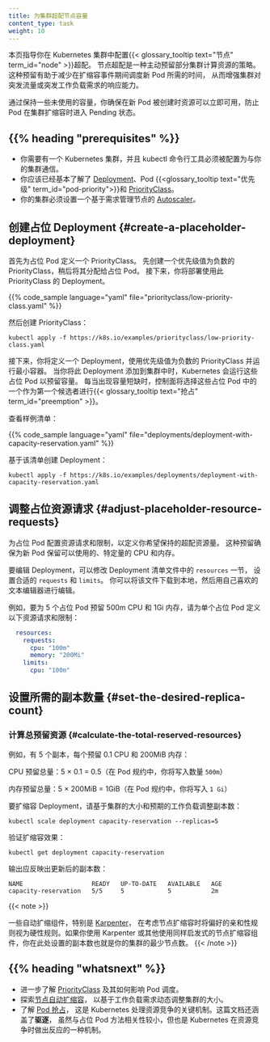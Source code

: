 ```yaml
---
title: 为集群超配节点容量
content_type: task
weight: 10
---
```

<!--
title: Overprovision Node Capacity For A Cluster 
content_type: task
weight: 10
-->

<!-- overview -->

<!--
This page guides you through configuring {{< glossary_tooltip text="Node" term_id="node" >}} overprovisioning in your Kubernetes cluster. Node overprovisioning is a strategy that proactively reserves a portion of your cluster's compute resources. This reservation helps reduce the time required to schedule new pods during scaling events, enhancing your cluster's responsiveness to sudden spikes in traffic or workload demands. 

By maintaining some unused capacity, you ensure that resources are immediately available when new pods are created, preventing them from entering a pending state while the cluster scales up.
-->
本页指导你在 Kubernetes 集群中配置{{< glossary_tooltip text="节点" term_id="node" >}}超配。
节点超配是一种主动预留部分集群计算资源的策略。这种预留有助于减少在扩缩容事件期间调度新 Pod 所需的时间，
从而增强集群对突发流量或突发工作负载需求的响应能力。

通过保持一些未使用的容量，你确保在新 Pod 被创建时资源可以立即可用，防止 Pod 在集群扩缩容时进入 Pending 状态。

## {{% heading "prerequisites" %}}

<!--
- You need to have a Kubernetes cluster, and the kubectl command-line tool must be configured to communicate with 
  your cluster.
- You should already have a basic understanding of
  [Deployments](/docs/concepts/workloads/controllers/deployment/),
  Pod {{<glossary_tooltip text="priority" term_id="pod-priority">}},
  and [PriorityClasses](/docs/concepts/scheduling-eviction/pod-priority-preemption/#priorityclass).
- Your cluster must be set up with an [autoscaler](/docs/concepts/cluster-administration/cluster-autoscaling/)
  that manages nodes based on demand.
-->
- 你需要有一个 Kubernetes 集群，并且 kubectl 命令行工具必须被配置为与你的集群通信。
- 你应该已经基本了解了 [Deployment](/zh-cn/docs/concepts/workloads/controllers/deployment/)、Pod
  {{<glossary_tooltip text="优先级" term_id="pod-priority">}}和
  [PriorityClass](/zh-cn/docs/concepts/scheduling-eviction/pod-priority-preemption/#priorityclass)。
- 你的集群必须设置一个基于需求管理节点的
  [Autoscaler](/zh-cn/docs/concepts/cluster-administration/cluster-autoscaling/)。

<!-- steps -->

<!--
## Create a placeholder Deployment

Begin by defining a PriorityClass for the placeholder Pods. First, create a PriorityClass with a
negative priority value, that you will shortly assign to the placeholder pods.
Later, you will set up a Deployment that uses this PriorityClass
-->
## 创建占位 Deployment   {#create-a-placeholder-deployment}

首先为占位 Pod 定义一个 PriorityClass。
先创建一个优先级值为负数的 PriorityClass，稍后将其分配给占位 Pod。
接下来，你将部署使用此 PriorityClass 的 Deployment。

{{% code_sample language="yaml" file="priorityclass/low-priority-class.yaml" %}}

<!--
Then create the PriorityClass:
-->
然后创建 PriorityClass：

```shell
kubectl apply -f https://k8s.io/examples/priorityclass/low-priority-class.yaml
```

<!--
You will next define a Deployment that uses the negative-priority PriorityClass and runs a minimal container.
When you add this to your cluster, Kubernetes runs those placeholder pods to reserve capacity. Any time there
is a capacity shortage, the control plane will pick one these placeholder pods as the first candidate to
{{< glossary_tooltip text="preempt" term_id="preemption" >}}.

Review the sample manifest:
-->
接下来，你将定义一个 Deployment，使用优先级值为负数的 PriorityClass 并运行最小容器。
当你将此 Deployment 添加到集群中时，Kubernetes 会运行这些占位 Pod 以预留容量。
每当出现容量短缺时，控制面将选择这些占位 Pod
中的一个作为第一个候选者进行{{< glossary_tooltip text="抢占" term_id="preemption" >}}。

查看样例清单：

{{% code_sample language="yaml" file="deployments/deployment-with-capacity-reservation.yaml" %}}

<!--
Create a Deployment based on that manifest:
-->
基于该清单创建 Deployment：

```shell
kubectl apply -f https://k8s.io/examples/deployments/deployment-with-capacity-reservation.yaml
```

<!--
## Adjust placeholder resource requests

Configure the resource requests and limits for the placeholder pods to define the amount of overprovisioned resources you want to maintain. This reservation ensures that a specific amount of CPU and memory is kept available for new pods.
-->
## 调整占位资源请求   {#adjust-placeholder-resource-requests}

为占位 Pod 配置资源请求和限制，以定义你希望保持的超配资源量。
这种预留确保为新 Pod 保留可以使用的、特定量的 CPU 和内存。

<!--
To edit the Deployment, modify the `resources` section in the Deployment manifest file
to set appropriate requests and limits. You can download that file locally and then edit it
with whichever text editor you prefer.

For example, to reserve 500m CPU and 1Gi memory across 5 placeholder pods,
define the resource requests and limits for a single placeholder pod as follows:
-->
要编辑 Deployment，可以修改 Deployment 清单文件中的 `resources` 一节，
设置合适的 `requests` 和 `limits`。
你可以将该文件下载到本地，然后用自己喜欢的文本编辑器进行编辑。

例如，要为 5 个占位 Pod 预留 500m CPU 和 1Gi 内存，请为单个占位 Pod 定义以下资源请求和限制：

```yaml
  resources:
    requests:
      cpu: "100m"
      memory: "200Mi"
    limits:
      cpu: "100m"
```

<!--
## Set the desired replica count

### Calculate the total reserved resources

For example, with 5 replicas each reserving 0.1 CPU and 200MiB of memory:

Total CPU reserved: 5 × 0.1 = 0.5 (in the Pod specification, you'll write the quantity `500m`)
Total Memory reserved: 5 × 200MiB = 1GiB (in the Pod specification, you'll write `1 Gi`)

To scale the Deployment, adjust the number of replicas based on your cluster's size and expected workload:
-->
## 设置所需的副本数量   {#set-the-desired-replica-count}

### 计算总预留资源   {#calculate-the-total-reserved-resources}

例如，有 5 个副本，每个预留 0.1 CPU 和 200MiB 内存：

CPU 预留总量：5 × 0.1 = 0.5（在 Pod 规约中，你将写入数量 `500m`）

内存预留总量：5 × 200MiB = 1GiB（在 Pod 规约中，你将写入 `1 Gi`）

要扩缩容 Deployment，请基于集群的大小和预期的工作负载调整副本数：

```shell
kubectl scale deployment capacity-reservation --replicas=5
```

<!--
Verify the scaling:
-->
验证扩缩容效果：

```shell
kubectl get deployment capacity-reservation
```

<!--
The output should reflect the updated number of replicas:
-->
输出应反映出更新后的副本数：

```none
NAME                   READY   UP-TO-DATE   AVAILABLE   AGE
capacity-reservation   5/5     5            5           2m
```

{{< note >}}
<!--
Some autoscalers, notably [Karpenter](/docs/concepts/cluster-administration/cluster-autoscaling/#autoscaler-karpenter),
treat preferred affinity rules as hard rules when considering node scaling.
If you use Karpenter or another node autoscaler that uses the same heuristic,
the replica count you set here  also sets a minimum node count for your cluster.
-->
一些自动扩缩组件，特别是
[Karpenter](/zh-cn/docs/concepts/cluster-administration/cluster-autoscaling/#autoscaler-karpenter)，
在考虑节点扩缩容时将偏好的亲和性规则视为硬性规则。如果你使用 Karpenter
或其他使用同样启发式的节点扩缩容组件，你在此处设置的副本数也就是你的集群的最少节点数。
{{< /note >}}

## {{% heading "whatsnext" %}}

<!--
- Learn more about [PriorityClasses](/docs/concepts/scheduling-eviction/pod-priority-preemption/#priorityclass) and how they affect pod scheduling.
- Explore [node autoscaling](/docs/concepts/cluster-administration/cluster-autoscaling/) to dynamically adjust your cluster's size based on workload demands.
- Understand [Pod preemption](/docs/concepts/scheduling-eviction/pod-priority-preemption/), a
  key mechanism for Kubernetes to handle resource contention. The same page covers _eviction_,
  which is less relevant to the placeholder Pod approach, but is also a mechanism for Kubernetes
  to react when resources are contended.
-->
- 进一步了解 [PriorityClass](/zh-cn/docs/concepts/scheduling-eviction/pod-priority-preemption/#priorityclass)
  及其如何影响 Pod 调度。
- 探索[节点自动扩缩容](/zh-cn/docs/concepts/cluster-administration/cluster-autoscaling/)，
  以基于工作负载需求动态调整集群的大小。
- 了解 [Pod 抢占](/zh-cn/docs/concepts/scheduling-eviction/pod-priority-preemption/)，
  这是 Kubernetes 处理资源竞争的关键机制。这篇文档还涵盖了**驱逐**，
  虽然与占位 Pod 方法相关性较小，但也是 Kubernetes 在资源竞争时做出反应的一种机制。
